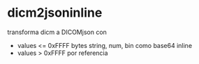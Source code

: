 # dicm2jsoninline

transforma dicm a DICOMjson con 
- values <= 0xFFFF bytes string, num, bin como base64 inline
- values > 0xFFFF por referencia
